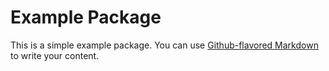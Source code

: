 # Example Package

This is a simple example package. You can use
[Github-flavored Markdown](https://https://https://github.com/ksky1313/ADP/mastering-markdown/)
to write your content.